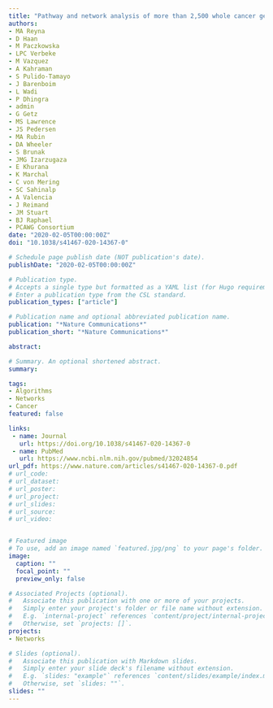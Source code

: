 ```yaml
---
title: "Pathway and network analysis of more than 2,500 whole cancer genomes"
authors:
- MA Reyna
- D Haan
- M Paczkowska
- LPC Verbeke
- M Vazquez
- A Kahraman
- S Pulido-Tamayo
- J Barenboim
- L Wadi
- P Dhingra
- admin
- G Getz
- MS Lawrence
- JS Pedersen
- MA Rubin
- DA Wheeler
- S Brunak
- JMG Izarzugaza
- E Khurana
- K Marchal
- C von Mering
- SC Sahinalp
- A Valencia
- J Reimand
- JM Stuart
- BJ Raphael
- PCAWG Consortium
date: "2020-02-05T00:00:00Z"
doi: "10.1038/s41467-020-14367-0"

# Schedule page publish date (NOT publication's date).
publishDate: "2020-02-05T00:00:00Z"

# Publication type.
# Accepts a single type but formatted as a YAML list (for Hugo requirements).
# Enter a publication type from the CSL standard.
publication_types: ["article"]

# Publication name and optional abbreviated publication name.
publication: "*Nature Communications*"
publication_short: "*Nature Communications*"

abstract: 

# Summary. An optional shortened abstract.
summary: 

tags:
- Algorithms
- Networks
- Cancer
featured: false

links:
 - name: Journal
   url: https://doi.org/10.1038/s41467-020-14367-0
 - name: PubMed
   url: https://www.ncbi.nlm.nih.gov/pubmed/32024854
url_pdf: https://www.nature.com/articles/s41467-020-14367-0.pdf
# url_code: 
# url_dataset: 
# url_poster: 
# url_project: 
# url_slides: 
# url_source: 
# url_video: 


# Featured image
# To use, add an image named `featured.jpg/png` to your page's folder. 
image:
  caption: ""
  focal_point: ""
  preview_only: false

# Associated Projects (optional).
#   Associate this publication with one or more of your projects.
#   Simply enter your project's folder or file name without extension.
#   E.g. `internal-project` references `content/project/internal-project/index.md`.
#   Otherwise, set `projects: []`.
projects:
- Networks

# Slides (optional).
#   Associate this publication with Markdown slides.
#   Simply enter your slide deck's filename without extension.
#   E.g. `slides: "example"` references `content/slides/example/index.md`.
#   Otherwise, set `slides: ""`.
slides: ""
---
```


